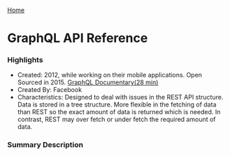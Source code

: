 [Home](../)

# GraphQL API Reference

### Highlights

- Created: 2012, while working on their mobile applications. Open Sourced in 2015. [GraphQL Documentary(28 min)](https://www.youtube.com/watch?v=783ccP__No8)
- Created By: Facebook
- Characteristics: Designed to deal with issues in the REST API structure. Data is stored in a tree structure. More flexible in the fetching of data than REST so the exact amount of data is returned which is needed. In contrast, REST may over fetch or under fetch the required amount of data.

### Summary Description
